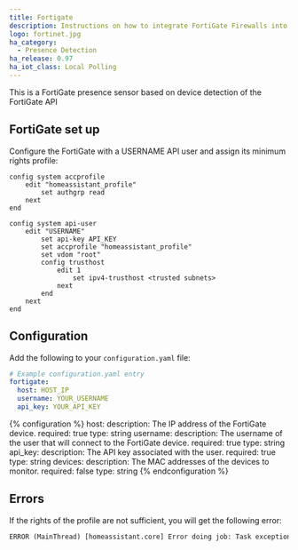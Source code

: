 ```yaml
---
title: Fortigate
description: Instructions on how to integrate FortiGate Firewalls into Home Assistant.
logo: fortinet.jpg
ha_category:
  - Presence Detection
ha_release: 0.97
ha_iot_class: Local Polling
---
```


This is a FortiGate presence sensor based on device detection of the FortiGate API

## FortiGate set up

Configure the FortiGate with a USERNAME API user and assign its minimum rights profile:

```text
config system accprofile
    edit "homeassistant_profile"
        set authgrp read
    next
end

config system api-user
    edit "USERNAME"
        set api-key API_KEY
        set accprofile "homeassistant_profile"
        set vdom "root"
        config trusthost
            edit 1
                set ipv4-trusthost <trusted subnets>
            next
        end
    next
end
```

## Configuration

Add the following to your `configuration.yaml` file:

```yaml
# Example configuration.yaml entry
fortigate:
  host: HOST_IP
  username: YOUR_USERNAME
  api_key: YOUR_API_KEY
```

{% configuration %}
host:
  description: The IP address of the FortiGate device.
  required: true
  type: string
username:
  description: The username of the user that will connect to the FortiGate device.
  required: true
  type: string
api_key:
  description: The API key associated with the user.
  required: true
  type: string
devices:
  description: The MAC addresses of the devices to monitor.
  required: false
  type: string
{% endconfiguration %}

## Errors

If the rights of the profile are not sufficient, you will get the following error:

```txt
ERROR (MainThread) [homeassistant.core] Error doing job: Task exception was never retrieved
```
